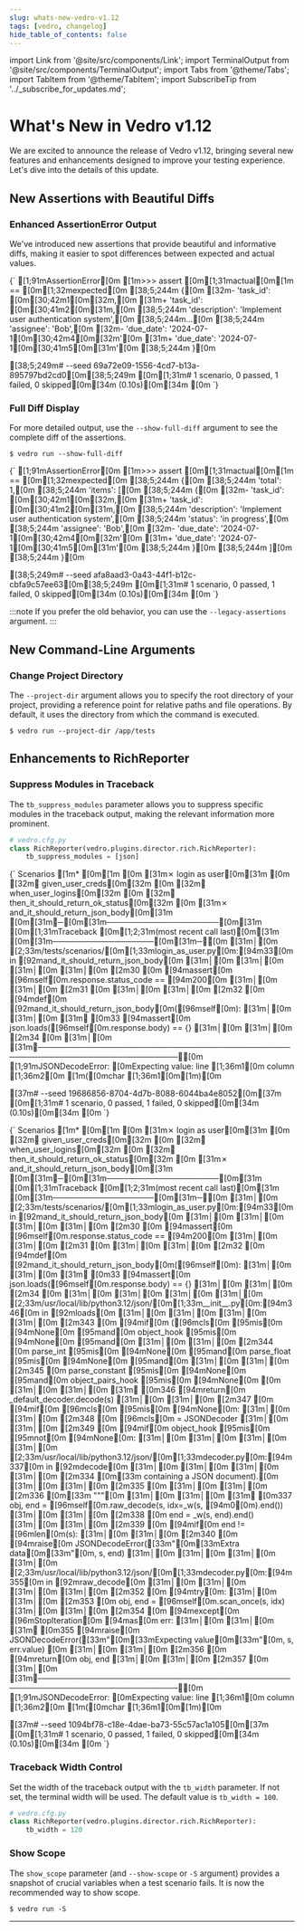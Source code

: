 ```yaml
---
slug: whats-new-vedro-v1.12
tags: [vedro, changelog]
hide_table_of_contents: false
---
```


import Link from '@site/src/components/Link';
import TerminalOutput from '@site/src/components/TerminalOutput';
import Tabs from '@theme/Tabs';
import TabItem from '@theme/TabItem';
import SubscribeTip from '../_subscribe_for_updates.md';

# What's New in Vedro v1.12

We are excited to announce the release of <Link to="https://pypi.org/project/vedro/">Vedro v1.12</Link>, bringing several new features and enhancements designed to improve your testing experience. Let's dive into the details of this update.

<!--truncate-->

## New Assertions with Beautiful Diffs

### Enhanced AssertionError Output

We've introduced new assertions that provide beautiful and informative diffs, making it easier to spot differences between expected and actual values.

<TerminalOutput>
{`
[1;91mAssertionError[0m
[1m>>> assert [0m[1;31mactual[0m[1m == [0m[1;32mexpected[0m
    [38;5;244m          {[0m
    [32m-             'task_id': [0m[30;42m1[0m[32m,[0m
    [31m+             'task_id': [0m[30;41m2[0m[31m,[0m
    [38;5;244m              'description': 'Implement user authentication system',[0m
    [38;5;244m...[0m
    [38;5;244m              'assignee': 'Bob',[0m
    [32m-             'due_date': '2024-07-1[0m[30;42m4[0m[32m'[0m
    [31m+             'due_date': '2024-07-1[0m[30;41m5[0m[31m'[0m
    [38;5;244m          }[0m
 
 
[38;5;249m# --seed 69a72e09-1556-4cd7-b13a-895797bd2cd0[0m[38;5;249m
[0m[1;31m# 1 scenario, 0 passed, 1 failed, 0 skipped[0m[34m (0.10s)[0m[34m
[0m
`}
</TerminalOutput>

### Full Diff Display

For more detailed output, use the `--show-full-diff` argument to see the complete diff of the assertions.

```shell
$ vedro run --show-full-diff
```

<TerminalOutput>
{`
[1;91mAssertionError[0m
[1m>>> assert [0m[1;31mactual[0m[1m == [0m[1;32mexpected[0m
    [38;5;244m  {[0m
    [38;5;244m      'total': 1,[0m
    [38;5;244m      'items': [[0m
    [38;5;244m          {[0m
    [32m-             'task_id': [0m[30;42m1[0m[32m,[0m
    [31m+             'task_id': [0m[30;41m2[0m[31m,[0m
    [38;5;244m              'description': 'Implement user authentication system',[0m
    [38;5;244m              'status': 'in progress',[0m
    [38;5;244m              'assignee': 'Bob',[0m
    [32m-             'due_date': '2024-07-1[0m[30;42m4[0m[32m'[0m
    [31m+             'due_date': '2024-07-1[0m[30;41m5[0m[31m'[0m
    [38;5;244m          }[0m
    [38;5;244m      ][0m
    [38;5;244m  }[0m
 
 
[38;5;249m# --seed afa8aad3-0a43-44f1-b12c-cbfa9c57ee63[0m[38;5;249m
[0m[1;31m# 1 scenario, 0 passed, 1 failed, 0 skipped[0m[34m (0.10s)[0m[34m
[0m
`}
</TerminalOutput>

:::note
If you prefer the old behavior, you can use the `--legacy-assertions` argument.
:::

## New Command-Line Arguments

### Change Project Directory

The `--project-dir` argument allows you to specify the root directory of your project, providing a reference point for relative paths and file operations. By default, it uses the directory from which the command is executed.

```shell
$ vedro run --project-dir /app/tests
```

## Enhancements to RichReporter

### Suppress Modules in Traceback

The `tb_suppress_modules` parameter allows you to suppress specific modules in the traceback output, making the relevant information more prominent.

```python
# vedro.cfg.py
class RichReporter(vedro.plugins.director.rich.RichReporter):
    tb_suppress_modules = [json]
```

<Tabs>
  <TabItem value="suppressed" label="Suppressed" default>

<TerminalOutput>
{`
Scenarios
[1m* [0m[1m
[0m [31m✗ login as user[0m[31m
[0m   [32m✔ given_user_creds[0m[32m
[0m   [32m✔ when_user_logins[0m[32m
[0m   [32m✔ then_it_should_return_ok_status[0m[32m
[0m   [31m✗ and_it_should_return_json_body[0m[31m
[0m[31m╭─[0m[31m────────────────────[0m[31m [0m[1;31mTraceback [0m[1;2;31m(most recent call last)[0m[31m [0m[31m──────────────────[0m[31m─╮[0m
[31m│[0m [2;33m/tests/scenarios/[0m[1;33mlogin_as_user.py[0m:[94m33[0m in [92mand_it_should_return_json_body[0m    [31m│[0m
[31m│[0m                                                                           [31m│[0m
[31m│[0m   [2m30 [0m        [94massert[0m [96mself[0m.response.status_code == [94m200[0m                      [31m│[0m
[31m│[0m   [2m31 [0m                                                                     [31m│[0m
[31m│[0m   [2m32 [0m    [94mdef[0m [92mand_it_should_return_json_body[0m([96mself[0m):                        [31m│[0m
[31m│[0m [31m❱ [0m33         [94massert[0m json.loads([96mself[0m.response.body) == {}                  [31m│[0m
[31m│[0m   [2m34 [0m                                                                     [31m│[0m
[31m╰───────────────────────────────────────────────────────────────────────────╯[0m
[1;91mJSONDecodeError: [0mExpecting value: line [1;36m1[0m column [1;36m2[0m [1m([0mchar [1;36m1[0m[1m)[0m
 
 
[37m# --seed 19686856-8704-4d7b-8088-6044ba4e8052[0m[37m
[0m[1;31m# 1 scenario, 0 passed, 1 failed, 0 skipped[0m[34m (0.10s)[0m[34m
[0m
`}
</TerminalOutput>

  </TabItem>
  <TabItem value="not_suppressed" label="Not Suppressed">

<TerminalOutput>
{`
Scenarios
[1m* [0m[1m
[0m [31m✗ login as user[0m[31m
[0m   [32m✔ given_user_creds[0m[32m
[0m   [32m✔ when_user_logins[0m[32m
[0m   [32m✔ then_it_should_return_ok_status[0m[32m
[0m   [31m✗ and_it_should_return_json_body[0m[31m
[0m[31m╭─[0m[31m────────────────────[0m[31m [0m[1;31mTraceback [0m[1;2;31m(most recent call last)[0m[31m [0m[31m──────────────────[0m[31m─╮[0m
[31m│[0m [2;33m/tests/scenarios/[0m[1;33mlogin_as_user.py[0m:[94m33[0m in [92mand_it_should_return_json_body[0m    [31m│[0m
[31m│[0m                                                                           [31m│[0m
[31m│[0m   [2m30 [0m        [94massert[0m [96mself[0m.response.status_code == [94m200[0m                      [31m│[0m
[31m│[0m   [2m31 [0m                                                                     [31m│[0m
[31m│[0m   [2m32 [0m    [94mdef[0m [92mand_it_should_return_json_body[0m([96mself[0m):                        [31m│[0m
[31m│[0m [31m❱ [0m33         [94massert[0m json.loads([96mself[0m.response.body) == {}                  [31m│[0m
[31m│[0m   [2m34 [0m                                                                     [31m│[0m
[31m│[0m                                                                           [31m│[0m
[31m│[0m [2;33m/usr/local/lib/python3.12/json/[0m[1;33m__init__.py[0m:[94m346[0m in [92mloads[0m                   [31m│[0m
[31m│[0m                                                                           [31m│[0m
[31m│[0m   [2m343 [0m    [94mif[0m ([96mcls[0m [95mis[0m [94mNone[0m [95mand[0m object_hook [95mis[0m [94mNone[0m [95mand[0m                     [31m│[0m
[31m│[0m   [2m344 [0m            parse_int [95mis[0m [94mNone[0m [95mand[0m parse_float [95mis[0m [94mNone[0m [95mand[0m           [31m│[0m
[31m│[0m   [2m345 [0m            parse_constant [95mis[0m [94mNone[0m [95mand[0m object_pairs_hook [95mis[0m [94mNone[0m   [0m [31m│[0m
[31m│[0m [31m❱ [0m346         [94mreturn[0m _default_decoder.decode(s)                           [31m│[0m
[31m│[0m   [2m347 [0m    [94mif[0m [96mcls[0m [95mis[0m [94mNone[0m:                                                 [31m│[0m
[31m│[0m   [2m348 [0m        [96mcls[0m = JSONDecoder                                           [31m│[0m
[31m│[0m   [2m349 [0m    [94mif[0m object_hook [95mis[0m [95mnot[0m [94mNone[0m:                                     [31m│[0m
[31m│[0m                                                                           [31m│[0m
[31m│[0m [2;33m/usr/local/lib/python3.12/json/[0m[1;33mdecoder.py[0m:[94m337[0m in [92mdecode[0m                   [31m│[0m
[31m│[0m                                                                           [31m│[0m
[31m│[0m   [2m334 [0m[33m        containing a JSON document).[0m                                [31m│[0m
[31m│[0m   [2m335 [0m                                                                    [31m│[0m
[31m│[0m   [2m336 [0m[33m        """[0m                                                         [31m│[0m
[31m│[0m [31m❱ [0m337         obj, end = [96mself[0m.raw_decode(s, idx=_w(s, [94m0[0m).end())           [31m│[0m
[31m│[0m   [2m338 [0m        end = _w(s, end).end()                                      [31m│[0m
[31m│[0m   [2m339 [0m        [94mif[0m end != [96mlen[0m(s):                                           [31m│[0m
[31m│[0m   [2m340 [0m            [94mraise[0m JSONDecodeError([33m"[0m[33mExtra data[0m[33m"[0m, s, end)             [31m│[0m
[31m│[0m                                                                           [31m│[0m
[31m│[0m [2;33m/usr/local/lib/python3.12/json/[0m[1;33mdecoder.py[0m:[94m355[0m in [92mraw_decode[0m               [31m│[0m
[31m│[0m                                                                           [31m│[0m
[31m│[0m   [2m352 [0m        [94mtry[0m:                                                        [31m│[0m
[31m│[0m   [2m353 [0m            obj, end = [96mself[0m.scan_once(s, idx)                       [31m│[0m
[31m│[0m   [2m354 [0m        [94mexcept[0m [96mStopIteration[0m [94mas[0m err:                                [31m│[0m
[31m│[0m [31m❱ [0m355             [94mraise[0m JSONDecodeError([33m"[0m[33mExpecting value[0m[33m"[0m, s, err.value) [0m [31m│[0m
[31m│[0m   [2m356 [0m        [94mreturn[0m obj, end                                             [31m│[0m
[31m│[0m   [2m357 [0m                                                                    [31m│[0m
[31m╰───────────────────────────────────────────────────────────────────────────╯[0m
[1;91mJSONDecodeError: [0mExpecting value: line [1;36m1[0m column [1;36m2[0m [1m([0mchar [1;36m1[0m[1m)[0m
 
 
[37m# --seed 1094bf78-c18e-4dae-ba73-55c57ac1a105[0m[37m
[0m[1;31m# 1 scenario, 0 passed, 1 failed, 0 skipped[0m[34m (0.10s)[0m[34m
[0m
`}
</TerminalOutput>

  </TabItem>
</Tabs>

### Traceback Width Control

Set the width of the traceback output with the `tb_width` parameter. If not set, the terminal width will be used. The default value is `tb_width = 100`.

```python
# vedro.cfg.py
class RichReporter(vedro.plugins.director.rich.RichReporter):
    tb_width = 120
```

### Show Scope

The `show_scope` parameter (and `--show-scope` or `-S` argument) provides a snapshot of crucial variables when a test scenario fails. It is now the recommended way to show scope.

```shell
$ vedro run -S
```

---

<SubscribeTip />
